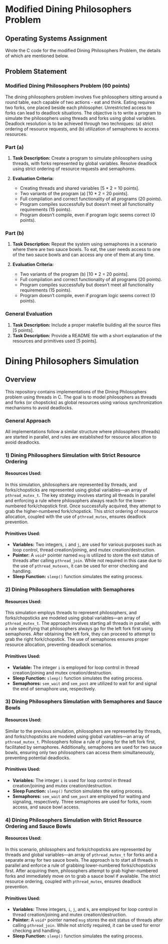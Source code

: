 # Modified Dining Philosophers Problem
## Operating Systems Assignment
Wrote the C code for the modified Dining Philosophers Problem, the details of which are mentioned below.

## Problem Statement

### Modified Dining Philosophers Problem (60 points)

The dining philosophers problem involves five philosophers sitting around a round table, each capable of two actions - eat and think. Eating requires two forks, one placed beside each philosopher. Unrestricted access to forks can lead to deadlock situations. The objective is to write a program to simulate the philosophers using threads and forks using global variables. Deadlock resolution is to be achieved through two techniques: (a) strict ordering of resource requests, and (b) utilization of semaphores to access resources.

### Part (a)

1. **Task Description:** Create a program to simulate philosophers using threads, with forks represented by global variables. Resolve deadlock using strict ordering of resource requests and semaphores.

2. **Evaluation Criteria:**
   - Creating threads and shared variables [5 * 2 = 10 points].
   - Two variants of the program (a) [10 * 2 = 20 points].
   - Full compilation and correct functionality of all programs (20 points).
   - Program compiles successfully but doesn’t meet all functionality requirements (15 points).
   - Program doesn’t compile, even if program logic seems correct (0 points).

### Part (b)

1. **Task Description:** Repeat the system using semaphores in a scenario where there are two sauce bowls. To eat, the user needs access to one of the two sauce bowls and can access any one of them at any time.

2. **Evaluation Criteria:**
   - Two variants of the program (b) [10 * 2 = 20 points].
   - Full compilation and correct functionality of all programs (20 points).
   - Program compiles successfully but doesn’t meet all functionality requirements (15 points).
   - Program doesn’t compile, even if program logic seems correct (0 points).

### General Evaluation

1. **Task Description:** Include a proper makefile building all the source files [5 points].
2. **Task Description:** Provide a README file with a short explanation of the resources and primitives used [5 points].


# Dining Philosophers Simulation

## Overview

This repository contains implementations of the Dining Philosophers problem using threads in C. The goal is to model philosophers as threads and forks (or chopsticks) as global resources using various synchronization mechanisms to avoid deadlocks.

### General Approach

All implementations follow a similar structure where philosophers (threads) are started in parallel, and rules are established for resource allocation to avoid deadlocks.

### 1) Dining Philosophers Simulation with Strict Resource Ordering

#### Resources Used:

In this simulation, philosophers are represented by threads, and forks/chopsticks are represented using global variables—an array of `pthread_mutex_t`. The key strategy involves starting all threads in parallel and enforcing a rule where philosophers always reach for the lower-numbered fork/chopstick first. Once successfully acquired, they attempt to grab the higher-numbered fork/chopstick. This strict ordering of resource allocation, coupled with the use of `pthread_mutex`, ensures deadlock prevention.

#### Primitives Used:

- **Variables:** Two integers, `i` and `j`, are used for various purposes such as loop control, thread creation/joining, and mutex creation/destruction.
- **Pointer:** A `void*` pointer named `msg` is utilized to store the exit status of threads after calling `pthread_join`. While not required in this case due to the use of `pthread_mutexes`, it can be used for error checking and handling.
- **Sleep Function:** `sleep()` function simulates the eating process.

### 2) Dining Philosophers Simulation with Semaphores

#### Resources Used:

This simulation employs threads to represent philosophers, and forks/chopsticks are modeled using global variables—an array of `pthread_mutex_t`. The approach involves starting all threads in parallel, with a rule specifying that philosophers always go for the left fork first using semaphores. After obtaining the left fork, they can proceed to attempt to grab the right fork/chopstick. The use of semaphores ensures proper resource allocation, preventing deadlock scenarios.

#### Primitives Used:

- **Variable:** The integer `i` is employed for loop control in thread creation/joining and mutex creation/destruction.
- **Sleep Function:** `sleep()` function simulates the eating process.
- **Semaphores:** `sem_wait` and `sem_post` are utilized to wait for and signal the end of semaphore use, respectively.

### 3) Dining Philosophers Simulation with Semaphores and Sauce Bowls

#### Resources Used:

Similar to the previous simulation, philosophers are represented by threads, and forks/chopsticks are modeled using global variables—an array of `pthread_mutex_t`. Philosophers follow a rule of going for the left fork first, facilitated by semaphores. Additionally, semaphores are used for two sauce bowls, ensuring only two philosophers can access them simultaneously, preventing potential deadlocks.

#### Primitives Used:

- **Variables:** The integer `i` is used for loop control in thread creation/joining and mutex creation/destruction.
- **Sleep Function:** `sleep()` function simulates the eating process.
- **Semaphores:** `sem_wait` and `sem_post` are employed for waiting and signaling, respectively. Three semaphores are used for forks, room access, and sauce bowl access.

### 4) Dining Philosophers Simulation with Strict Resource Ordering and Sauce Bowls

#### Resources Used:

In this scenario, philosophers and forks/chopsticks are represented by threads and global variables—an array of `pthread_mutex_t` for forks and a separate array for two sauce bowls. The approach is to start all threads in parallel and enforce a rule of grabbing lower-numbered forks/chopsticks first. After acquiring them, philosophers attempt to grab higher-numbered forks and immediately move on to grab a sauce bowl if available. The strict resource ordering, coupled with `pthread_mutex`, ensures deadlock prevention.

#### Primitives Used:

- **Variables:** Three integers, `i`, `j`, and `k`, are employed for loop control in thread creation/joining and mutex creation/destruction.
- **Pointer:** A `void*` pointer named `msg` stores the exit status of threads after calling `pthread_join`. While not strictly required, it can be used for error checking and handling.
- **Sleep Function:** `sleep()` function simulates the eating process.
